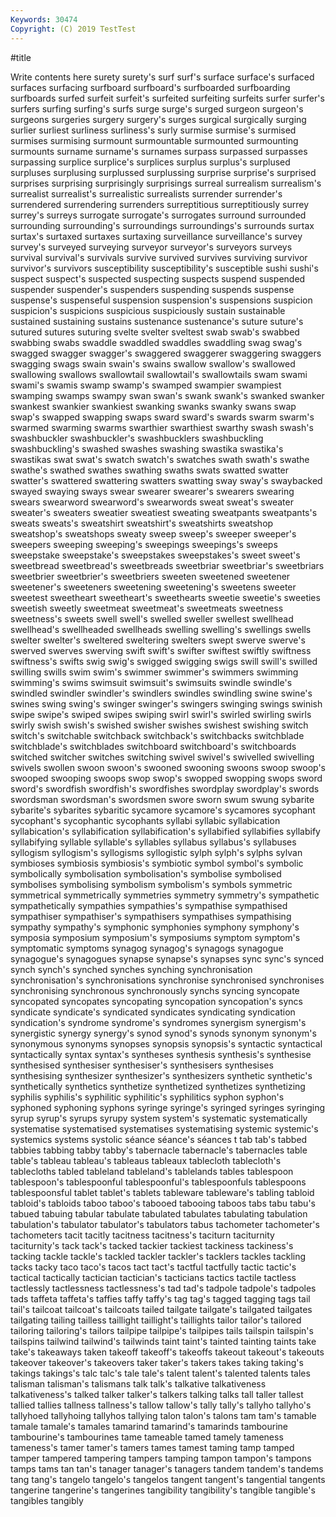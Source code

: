 ```yaml
---
Keywords: 30474
Copyright: (C) 2019 TestTest
---
```


#title

Write contents here
 surety surety's surf surf's surface surface's surfaced
surfaces surfacing surfboard surfboard's surfboarded surfboarding surfboards surfed surfeit surfeit's
surfeited surfeiting surfeits surfer surfer's surfers surfing surfing's surfs surge
surge's surged surgeon surgeon's surgeons surgeries surgery surgery's surges surgical
surgically surging surlier surliest surliness surliness's surly surmise surmise's surmised
surmises surmising surmount surmountable surmounted surmounting surmounts surname surname's surnames
surpass surpassed surpasses surpassing surplice surplice's surplices surplus surplus's surplused
surpluses surplusing surplussed surplussing surprise surprise's surprised surprises surprising surprisingly
surprisings surreal surrealism surrealism's surrealist surrealist's surrealistic surrealists surrender surrender's
surrendered surrendering surrenders surreptitious surreptitiously surrey surrey's surreys surrogate surrogate's
surrogates surround surrounded surrounding surrounding's surroundings surroundings's surrounds surtax surtax's
surtaxed surtaxes surtaxing surveillance surveillance's survey survey's surveyed surveying surveyor
surveyor's surveyors surveys survival survival's survivals survive survived survives surviving
survivor survivor's survivors susceptibility susceptibility's susceptible sushi sushi's suspect suspect's
suspected suspecting suspects suspend suspended suspender suspender's suspenders suspending suspends
suspense suspense's suspenseful suspension suspension's suspensions suspicion suspicion's suspicions suspicious
suspiciously sustain sustainable sustained sustaining sustains sustenance sustenance's suture suture's
sutured sutures suturing svelte svelter sveltest swab swab's swabbed swabbing
swabs swaddle swaddled swaddles swaddling swag swag's swagged swagger swagger's
swaggered swaggerer swaggering swaggers swagging swags swain swain's swains swallow
swallow's swallowed swallowing swallows swallowtail swallowtail's swallowtails swam swami swami's
swamis swamp swamp's swamped swampier swampiest swamping swamps swampy swan
swan's swank swank's swanked swanker swankest swankier swankiest swanking swanks
swanky swans swap swap's swapped swapping swaps sward sward's swards
swarm swarm's swarmed swarming swarms swarthier swarthiest swarthy swash swash's
swashbuckler swashbuckler's swashbucklers swashbuckling swashbuckling's swashed swashes swashing swastika swastika's
swastikas swat swat's swatch swatch's swatches swath swath's swathe swathe's
swathed swathes swathing swaths swats swatted swatter swatter's swattered swattering
swatters swatting sway sway's swaybacked swayed swaying sways swear swearer
swearer's swearers swearing swears swearword swearword's swearwords sweat sweat's sweater
sweater's sweaters sweatier sweatiest sweating sweatpants sweatpants's sweats sweats's sweatshirt
sweatshirt's sweatshirts sweatshop sweatshop's sweatshops sweaty sweep sweep's sweeper sweeper's
sweepers sweeping sweeping's sweepings sweepings's sweeps sweepstake sweepstake's sweepstakes sweepstakes's
sweet sweet's sweetbread sweetbread's sweetbreads sweetbriar sweetbriar's sweetbriars sweetbrier sweetbrier's
sweetbriers sweeten sweetened sweetener sweetener's sweeteners sweetening sweetening's sweetens sweeter
sweetest sweetheart sweetheart's sweethearts sweetie sweetie's sweeties sweetish sweetly sweetmeat
sweetmeat's sweetmeats sweetness sweetness's sweets swell swell's swelled sweller swellest
swellhead swellhead's swellheaded swellheads swelling swelling's swellings swells swelter swelter's
sweltered sweltering swelters swept swerve swerve's swerved swerves swerving swift
swift's swifter swiftest swiftly swiftness swiftness's swifts swig swig's swigged
swigging swigs swill swill's swilled swilling swills swim swim's swimmer
swimmer's swimmers swimming swimming's swims swimsuit swimsuit's swimsuits swindle swindle's
swindled swindler swindler's swindlers swindles swindling swine swine's swines swing
swing's swinger swinger's swingers swinging swings swinish swipe swipe's swiped
swipes swiping swirl swirl's swirled swirling swirls swirly swish swish's
swished swisher swishes swishest swishing switch switch's switchable switchback switchback's
switchbacks switchblade switchblade's switchblades switchboard switchboard's switchboards switched switcher switches
switching swivel swivel's swivelled swivelling swivels swollen swoon swoon's swooned
swooning swoons swoop swoop's swooped swooping swoops swop swop's swopped
swopping swops sword sword's swordfish swordfish's swordfishes swordplay swordplay's swords
swordsman swordsman's swordsmen swore sworn swum swung sybarite sybarite's sybarites
sybaritic sycamore sycamore's sycamores sycophant sycophant's sycophantic sycophants syllabi syllabic
syllabication syllabication's syllabification syllabification's syllabified syllabifies syllabify syllabifying syllable syllable's
syllables syllabus syllabus's syllabuses syllogism syllogism's syllogisms syllogistic sylph sylph's
sylphs sylvan symbioses symbiosis symbiosis's symbiotic symbol symbol's symbolic symbolically
symbolisation symbolisation's symbolise symbolised symbolises symbolising symbolism symbolism's symbols symmetric
symmetrical symmetrically symmetries symmetry symmetry's sympathetic sympathetically sympathies sympathies's sympathise
sympathised sympathiser sympathiser's sympathisers sympathises sympathising sympathy sympathy's symphonic symphonies
symphony symphony's symposia symposium symposium's symposiums symptom symptom's symptomatic symptoms
synagog synagog's synagogs synagogue synagogue's synagogues synapse synapse's synapses sync
sync's synced synch synch's synched synches synching synchronisation synchronisation's synchronisations
synchronise synchronised synchronises synchronising synchronous synchronously synchs syncing syncopate syncopated
syncopates syncopating syncopation syncopation's syncs syndicate syndicate's syndicated syndicates syndicating
syndication syndication's syndrome syndrome's syndromes synergism synergism's synergistic synergy synergy's
synod synod's synods synonym synonym's synonymous synonyms synopses synopsis synopsis's
syntactic syntactical syntactically syntax syntax's syntheses synthesis synthesis's synthesise synthesised
synthesiser synthesiser's synthesisers synthesises synthesising synthesizer synthesizer's synthesizers synthetic synthetic's
synthetically synthetics synthetize synthetized synthetizes synthetizing syphilis syphilis's syphilitic syphilitic's
syphilitics syphon syphon's syphoned syphoning syphons syringe syringe's syringed syringes
syringing syrup syrup's syrups syrupy system system's systematic systematically systematise
systematised systematises systematising systemic systemic's systemics systems systolic séance séance's
séances t tab tab's tabbed tabbies tabbing tabby tabby's tabernacle
tabernacle's tabernacles table table's tableau tableau's tableaus tableaux tablecloth tablecloth's
tablecloths tabled tableland tableland's tablelands tables tablespoon tablespoon's tablespoonful tablespoonful's
tablespoonfuls tablespoons tablespoonsful tablet tablet's tablets tableware tableware's tabling tabloid
tabloid's tabloids taboo taboo's tabooed tabooing taboos tabs tabu tabu's
tabued tabuing tabular tabulate tabulated tabulates tabulating tabulation tabulation's tabulator
tabulator's tabulators tabus tachometer tachometer's tachometers tacit tacitly tacitness tacitness's
taciturn taciturnity taciturnity's tack tack's tacked tackier tackiest tackiness tackiness's
tacking tackle tackle's tackled tackler tackler's tacklers tackles tackling tacks
tacky taco taco's tacos tact tact's tactful tactfully tactic tactic's
tactical tactically tactician tactician's tacticians tactics tactile tactless tactlessly tactlessness
tactlessness's tad tad's tadpole tadpole's tadpoles tads taffeta taffeta's taffies
taffy taffy's tag tag's tagged tagging tags tail tail's tailcoat
tailcoat's tailcoats tailed tailgate tailgate's tailgated tailgates tailgating tailing tailless
taillight taillight's taillights tailor tailor's tailored tailoring tailoring's tailors tailpipe
tailpipe's tailpipes tails tailspin tailspin's tailspins tailwind tailwind's tailwinds taint
taint's tainted tainting taints take take's takeaways taken takeoff takeoff's
takeoffs takeout takeout's takeouts takeover takeover's takeovers taker taker's takers
takes taking taking's takings takings's talc talc's tale tale's talent
talent's talented talents tales talisman talisman's talismans talk talk's talkative
talkativeness talkativeness's talked talker talker's talkers talking talks tall taller
tallest tallied tallies tallness tallness's tallow tallow's tally tally's tallyho
tallyho's tallyhoed tallyhoing tallyhos tallying talon talon's talons tam tam's
tamable tamale tamale's tamales tamarind tamarind's tamarinds tambourine tambourine's tambourines
tame tameable tamed tamely tameness tameness's tamer tamer's tamers tames
tamest taming tamp tamped tamper tampered tampering tampers tamping tampon
tampon's tampons tamps tams tan tan's tanager tanager's tanagers tandem
tandem's tandems tang tang's tangelo tangelo's tangelos tangent tangent's tangential
tangents tangerine tangerine's tangerines tangibility tangibility's tangible tangible's tangibles tangibly
